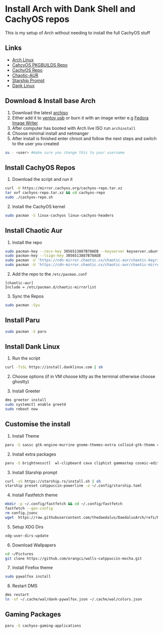 # Install Arch with Dank Shell and CachyOS repos
This is my setup of Arch without needing to install the full CachyOS stuff 

## Links
- [Arch Linux](https://archlinux.org)
- [CahcyOS PKGBUILDS Repo](https://github.com/CachyOS/CachyOS-PKGBUILDS)
- [CachyOS Repo](https://github.com/CachyOS/linux-cachyos)
- [Chaotic-AUR](https://aur.chaotic.cx/docs)
- [Starship Prompt](https://starship.rs)
- [Dank Linux](https://github.com/AvengeMedia/danklinux)

## Download & Install base Arch
1. Download the latest [archiso](https://mirror.aarnet.edu.au/pub/archlinux/iso/)
2. Either add it to [ventoy usb](https://www.ventoy.net/en/index.html) or burn it with an image writer e.g [Fedora Image Writer](https://mbriza.fedorapeople.org/liveusb-creator.zip)
3. After computer has booted with Arch live ISO run ```archinstall```
4. Choose minimal install and netmanger
5. After install is finished enter chroot and follow the next steps and switch to the user you created
```bash
su - <user> #make sure you change this to your username
```
## Install CachyOS Repos
1. Download the script and run it
```bash
curl -O https://mirror.cachyos.org/cachyos-repo.tar.xz
tar xvf cachyos-repo.tar.xz && cd cachyos-repo
sudo ./cachyos-repo.sh
```
2. Install the CachyOS kernel
```bash
sudo pacman -S linux-cachyos linux-cachyos-headers
```
## Install Chaotic Aur
1. Install the repo
```bash
sudo pacman-key --recv-key 3056513887B78AEB --keyserver keyserver.ubuntu.com
sudo pacman-key --lsign-key 3056513887B78AEB
sudo pacman -U 'https://cdn-mirror.chaotic.cx/chaotic-aur/chaotic-keyring.pkg.tar.zst'
sudo pacman -U 'https://cdn-mirror.chaotic.cx/chaotic-aur/chaotic-mirrorlist.pkg.tar.zst'
```
2. Add the repo to the ```/etc/pacman.conf```
```
[chaotic-aur]
Include = /etc/pacman.d/chaotic-mirrorlist
```
3. Sync the Repos
```bash
sudo pacman -Syu
```

## Install Paru
```bash
sudo pacman -S paru
```

## Install Dank Linux
1. Run the script
```bash 
curl -fsSL https://install.danklinux.com | sh
```

2. Choose options (if in VM choose kitty as the terminal otherwise choose ghostty)

3. Install Greeter
```bash
dms greeter install
sudo systemctl enable greetd
sudo reboot now
```

## Customise the install
1. Install Theme
```bash
paru -S sassc gtk-engine-murrine gnome-themes-extra colloid-gtk-theme colloid-icon-theme colloid-cursors qt6ct-kde breeze
```

2. Install extra packages
```bash 
paru -S brightnessctl  wl-clipboard cava cliphist gammastep cosmic-edit-git cosmic-files-git fastfetch ddcutil imagemagick fzf ttf-meslo-nerd zoxide ripgrep bash-completion multitail tree trash-cli wget firefox cachyos-firefox-settings xdg-user-dirs pipewire-audio python-pywalfox wireplumber pwvucontrol jq grim slurp cachyos-settings inxi spdlog fmt ananicy-cpp cachyos-ananicy-rules wlr-randr bind-tools tealdeer man-db bat eza
```
3. Install Starship prompt
```bash
curl -sS https://starship.rs/install.sh | sh
starship preset catppuccin-powerline -o ~/.config/starship.toml
```
4. Install Fastfetch theme
```bash
mkdir -p ~/.config/fastfetch && cd ~/.config/fastfetch
fastfetch --gen-config
rm config.jsonc
wget  https://raw.githubusercontent.com/thedaedalus/DaedalusArch/refs/heads/main/dotfiles/fastfetch/config.jsonc
```
5. Setup XDG Dirs
```bash
xdg-user-dirs-update
```  

6. Download Wallpapers
```bash
cd ~/Pictures
git clone https://github.com/orangci/walls-catppuccin-mocha.git 
```

7. Install Firefox theme
```bash
sudo pywalfox install
```
8. Restart DMS
```bash
dms restart
ln -sf ~/.cache/wal/dank-pywalfox.json ~/.cache/wal/colors.json
```
## Gaming Packages
```bash 
paru -S cachyos-gaming-applications
```
     
